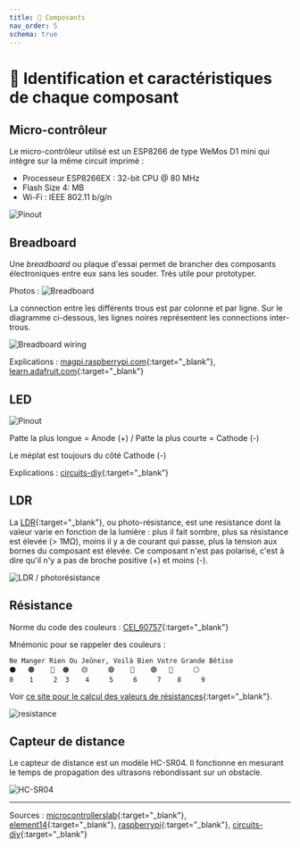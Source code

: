 ```yaml
---
title: 🔎 Composants
nav_order: 5
schema: true
---
```


# 🔎 Identification et caractéristiques de chaque composant

## Micro-contrôleur

Le micro-contrôleur utilisé est un ESP8266 de type WeMos D1 mini qui intègre sur la même circuit imprimé :
  - Processeur ESP8266EX : 32-bit CPU @ 80 MHz
  - Flash Size 4: MB
  - Wi-Fi : IEEE 802.11 b/g/n

![Pinout](resources/ESP8266-12E-Wemos-D1-Mini-pinout.jpg)

## Breadboard

Une _breadboard_ ou plaque d'essai permet de brancher des composants électroniques entre eux sans les souder. Très utile pour prototyper.

Photos :
![Breadboard](resources/breadboard.jpg)

La connection entre les différents trous est par colonne et par ligne. Sur le diagramme ci-dessous, les lignes noires représentent les connections inter-trous.

![Breadboard wiring](resources/breadboard-wiring.jpg)

Explications : [magpi.raspberrypi.com](https://magpi.raspberrypi.com/articles/breadboard-tutorial){:target="_blank"}, [learn.adafruit.com](https://learn.adafruit.com/breadboards-for-beginners){:target="_blank"}

## LED

![Pinout](resources/led-pinout.jpg)

Patte la plus longue = Anode (+) / Patte la plus courte = Cathode (-)

Le méplat est toujours du côté Cathode (-)

Explications : [circuits-diy](https://www.circuits-diy.com/how-to-blink-led-using-an-arduino/){:target="_blank"}

## LDR

La [LDR](https://en.wikipedia.org/wiki/Photoresistor){:target="_blank"}, ou photo-résistance, est une resistance dont la valeur varie en fonction de la lumière : plus il fait sombre, plus sa résistance est élevée (> 1MΩ), moins il y a de courant qui passe, plus la tension aux bornes du composant est élevée.
Ce composant n'est pas polarisé, c'est à dire qu'il n'y a pas de broche positive (+) et moins (-).

![LDR / photorésistance](resources/photoresistor.jpg)

## Résistance

Norme du code des couleurs : [CEI_60757](https://fr.wikipedia.org/wiki/CEI_60757){:target="_blank"}

Mnémonic pour se rappeler des couleurs :
```
Ne Manger Rien Ou Jeûner, Voilà Bien Votre Grande Bêtise
⚫   🟤    🔴  🟠   🟡     🟣    🔵    🟢   🔘     ⚪
0    1     2  3    4     5     6     7    8     9
```

Voir [ce site pour le calcul des valeurs de résistances](https://www.electronique-radioamateur.fr/elec/composants/resistance-code-couleurs.php){:target="_blank"}.

![resistance](resources/resistors.jpg)

## Capteur de distance

Le capteur de distance est un modèle HC-SR04. Il fonctionne en mesurant le temps de propagation des ultrasons rebondissant sur un obstacle.

![HC-SR04](resources/HC-SR04.jpg)

----
Sources : [microcontrollerslab](https://microcontrollerslab.com){:target="_blank"}, [element14](https://element14.com){:target="_blank"}, [raspberrypi](https://magpi.raspberrypi.com){:target="_blank"}, [circuits-diy](https://www.circuits-diy.com){:target="_blank"}

